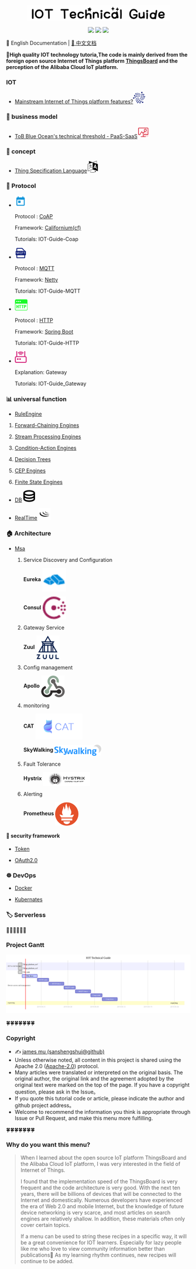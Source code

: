 <p align="center">
    <img src="png/logo.png" alt="IOT Technical Guide">
</p>
<p align="center">
    <a href="https://travis-ci.org/sanshengshui/IOT-Technical-Guide"><img src="https://travis-ci.org/sanshengshui/IOT-Technical-Guide.svg?branch=master" /></a>
    <a href="https://github.com/sanshengshui/Groza/blob/master/LICENSE"><img src="https://img.shields.io/badge/license-Apache-000000.svg" /></a>
    <a href="https://github.com/sanshengshui/IOT-Technical-Guide/issues"><img src="http://isitmaintained.com/badge/open/dreamans/syncd.svg" /></a>


📖 English Documentation | [📖 中文文档](README_CN.md)

 **:maple_leaf:High quality IOT technology tutoria,The code is mainly derived from the foreign open source Internet of Things platform [ThingsBoard](https://thingsboard.io/)  and the perception of the Alibaba Cloud IoT platform.**

### IOT

- [Mainstream Internet of Things platform features?](https://github.com/sanshengshui/IOT-Technical-Guide/wiki/Mainstream-Internet-of-Things-platform-features)![](png/IOT.png)

### :couple: business model

- [ToB Blue Ocean's technical threshold - PaaS-SaaS]()![](png/Business.png)

### :scroll: concept

- [Thing Specification Language]()![](png/language.png)

### :email: Protocol

- ![](png/coap.png)

  Protocol :  [CoAP](https://coap.technology/)

  Framework: [Californium(cf)](https://www.eclipse.org/californium/)
  
  Tutorials: IOT-Guide-Coap

- ![](png/MQTT.png)

   Protocol :  [MQTT](http://mqtt.org/)
  
   Framework:  [Netty](https://netty.io/)
   
   Tutorials: IOT-Guide-MQTT

- ![](png/HTTP.png)
  
   Protocol :  [HTTP](https://en.wikipedia.org/wiki/Hypertext_Transfer_Protocol)
   
   Framework:  [Spring Boot](https://spring.io/projects/spring-boot)
       
   Tutorials: IOT-Guide-HTTP
   
- ![](png/gateway.png)
  
    Explanation: Gateway
    
    Tutorials: IOT-Guide_Gateway

### :bar_chart: universal function

- [RuleEngine]()
1. [Forward-Chaining Engines](https://dzone.com/articles/a-guide-to-rules-engines-for-iot-forward-chaining)
  
  2. [Stream Processing Engines](https://dzone.com/articles/a-guide-to-rules-engines-for-iot-stream-processing)
  
  3. [Condition-Action Engines](https://dzone.com/articles/a-guide-to-rules-engines-for-iot-condition-action)
  
  4. [Decision Trees](https://dzone.com/articles/a-guide-to-rules-engines-for-iot-decision-trees)
  
  5. [CEP Engines](https://dzone.com/articles/a-guide-to-rules-engines-for-iot-cep-engines)
  
  6. [Finite State Engines](https://dzone.com/articles/a-guide-to-rules-engines-for-iot-finite-state-mach)
  
- [DB]() ![](png/db.png)

- [RealTime]() ![](png/Websocket.png)

### :house: Architecture

- [Msa]()
  
  1. Service Discovery and Configuration
  
     **Eureka** [<img src="png/eureka.png" align="center" width="64">](https://electronjs.org)
  
     **Consul** [<img src="png/consul.png" align="center" width="64">](https://electronjs.org)
  
  2. Gateway Service
  
     **Zuul** [<img src="png/zuul.svg" align="center" width="64">](https://electronjs.org)
  
  3. Config management
  
     **Apollo** [<img src="png/apollo.png" align="center" width="64">](https://electronjs.org)
  
  4. monitoring
  
     **CAT** [<img src="png/cat.png" align="center" width="128">](https://electronjs.org)
     
     **SkyWalking** [<img src="png/skywalking.svg" align="center" width="128">](https://electronjs.org)
  
  5. Fault Tolerance
  
     **Hystrix** [<img src="png/hystrix.png" align="center" width="128">](https://electronjs.org)
  
  6. Alerting
  
     **Prometheus** [<img src="png/prometheus.png" align="center" width="64">](https://prometheus.io/)
  
     

#### :closed_lock_with_key:  security framework
- [Token]()

- [OAuth2.0]()

###  :wheel_of_dharma: DevOps
- [Docker]()

- [Kubernates]()

### :label: Serverless


:honeybee::honeybee::honeybee::honeybee::honeybee::honeybee:

### Project Gantt

![gantt_en](png/gantt.svg)

:four_leaf_clover::four_leaf_clover::four_leaf_clover::four_leaf_clover::four_leaf_clover::four_leaf_clover::four_leaf_clover:


### Copyright 

- ✍️ [james mu (sanshengshui@github)](https://github.com/sanshengshui)
- Unless otherwise noted, all content in this project is shared using the Apache 2.0 ([Apache-2.0](http://www.apache.org/licenses/LICENSE-2.0)) protocol.
- Many articles were translated or interpreted on the original basis. The original author, the original link and the agreement adopted by the original text were marked on the top of the page. If you have a copyright question, please ask in the Issue。
- If you quote this tutorial code or article, please indicate the author and github project address。
- Welcome to recommend the information you think is appropriate through Issue or Pull Request, and make this menu more fulfilling.

:four_leaf_clover::four_leaf_clover::four_leaf_clover::four_leaf_clover::four_leaf_clover::four_leaf_clover::four_leaf_clover:

### Why do you want this menu?

> When I learned about the open source IoT platform ThingsBoard and the Alibaba Cloud IoT platform, I was very interested in the field of Internet of Things.
>
>  I found that the implementation speed of the ThingsBoard is very frequent and the code architecture is very good. With the next ten years, there will be billions of devices that will be connected to the Internet and domestically. Numerous developers have experienced the era of Web 2.0 and mobile Internet, but the knowledge of future device networking is very scarce, and most articles on search engines are relatively shallow. In addition, these materials often only cover certain topics.
>
>  If a menu can be used to string these recipes in a specific way, it will be a great convenience for IOT learners. Especially for lazy people like me who love to view community information better than publications:new_moon_with_face: As my learning rhythm continues, new recipes will continue to be added.


